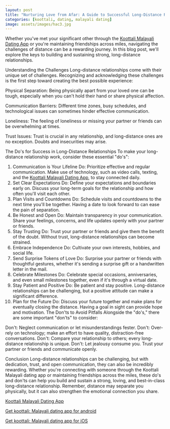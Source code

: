 ```yaml
---
layout: post
title: "Nurturing Love from Afar: A Guide to Successful Long-Distance Relationships || Koottali Malayali Dating App"
categories: [koottali, dating, malayali dating]
image: assets/images/hac3.jpg
---
```


Whether you've met your significant other through the [Koottali Malayali Dating App](https://koottali.com/download) or you're maintaining friendships across miles, navigating the challenges of distance can be a rewarding journey. In this blog post, we'll explore the keys to building and sustaining strong, long-distance relationships.

Understanding the Challenges
Long-distance relationships come with their unique set of challenges. Recognizing and acknowledging these challenges is the first step toward creating the best possible experience:

Physical Separation: Being physically apart from your loved one can be tough, especially when you can't hold their hand or share physical affection.

Communication Barriers: Different time zones, busy schedules, and technological issues can sometimes hinder effective communication.

Loneliness: The feeling of loneliness or missing your partner or friends can be overwhelming at times.

Trust Issues: Trust is crucial in any relationship, and long-distance ones are no exception. Doubts and insecurities may arise.

The Do's for Success in Long-Distance Relationships
To make your long-distance relationship work, consider these essential "do's":

1. Communication is Your Lifeline
   Do: Prioritize effective and regular communication. Make use of technology, such as video calls, texting, and the [Koottali Malayali Dating App](https://koottali.com/download), to stay connected daily.
2. Set Clear Expectations
   Do: Define your expectations and boundaries early on. Discuss your long-term goals for the relationship and how often you'll visit each other.
3. Plan Visits and Countdowns
   Do: Schedule visits and countdowns to the next time you'll be together. Having a date to look forward to can ease the pain of separation.
4. Be Honest and Open
   Do: Maintain transparency in your communication. Share your feelings, concerns, and life updates openly with your partner or friends.
5. Stay Trusting
   Do: Trust your partner or friends and give them the benefit of the doubt. Without trust, long-distance relationships can become strained.
6. Embrace Independence
   Do: Cultivate your own interests, hobbies, and social life.
7. Send Surprise Tokens of Love
   Do: Surprise your partner or friends with thoughtful gestures, whether it's sending a surprise gift or a handwritten letter in the mail.
8. Celebrate Milestones
   Do: Celebrate special occasions, anniversaries, and even small milestones together, even if it's through a virtual date.
9. Stay Patient and Positive
   Do: Be patient and stay positive. Long-distance relationships can be challenging, but a positive attitude can make a significant difference.
10. Plan for the Future
    Do: Discuss your future together and make plans for eventually closing the distance. Having a goal in sight can provide hope and motivation.
    The Don'ts to Avoid Pitfalls
    Alongside the "do's," there are some important "don'ts" to consider:

Don't: Neglect communication or let misunderstandings fester.
Don't: Over-rely on technology; make an effort to have quality, distraction-free conversations.
Don't: Compare your relationship to others; every long-distance relationship is unique.
Don't: Let jealousy consume you. Trust your partner or friends and communicate openly.

Conclusion
Long-distance relationships can be challenging, but with dedication, trust, and open communication, they can also be incredibly rewarding. Whether you're connecting with someone through the Koottali Malayali dating app or maintaining friendships across the miles, these do's and don'ts can help you build and sustain a strong, loving, and best-in-class long-distance relationship. Remember, distance may separate you physically, but it can also strengthen the emotional connection you share.

[Koottali Malayali Dating App](https://koottali.com/download)

[Get koottali: Malayali dating app for android](https://play.google.com/store/apps/details?id=com.koottali.app&hl=en_IN&gl=US)

[Get koottali: Malayali dating app for iOS](https://apps.apple.com/us/app/koottali-connect-with-mallus/id6448742453)
